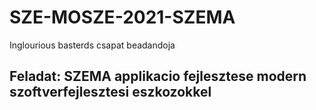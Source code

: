 # SZE-MOSZE-2021-SZEMA
Inglourious basterds csapat beadandoja

## Feladat: SZEMA applikacio fejlesztese modern szoftverfejlesztesi eszkozokkel